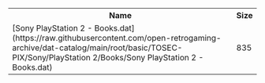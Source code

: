 <table>
<tr><th>Name</th><th>Size</th></tr>
<tr><td>
[Sony PlayStation 2 - Books.dat](https://raw.githubusercontent.com/open-retrogaming-archive/dat-catalog/main/root/basic/TOSEC-PIX/Sony/PlayStation 2/Books/Sony PlayStation 2 - Books.dat)
</td><td>835</td></tr>
</table>
